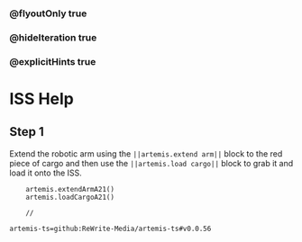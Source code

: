### @flyoutOnly true
### @hideIteration true
### @explicitHints true

# ISS Help

## Step 1
Extend the robotic arm using the ``||artemis.extend arm||`` block to the red piece of cargo and then use the ``||artemis.load cargo||`` block to grab it and load it onto the ISS.

```ghost
    artemis.extendArmA21()
    artemis.loadCargoA21()
```
```template
    //
```

```package
artemis-ts=github:ReWrite-Media/artemis-ts#v0.0.56
```